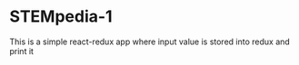 # STEMpedia-1
This is a simple react-redux app where input value is stored into redux and print it 
